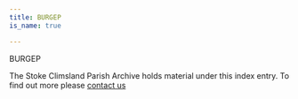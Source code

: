 ```yaml
---
title: BURGEP
is_name: true

---
```


BURGEP


The Stoke Climsland Parish Archive holds material under this index entry. To find out more please [contact us](/contact/)
